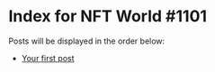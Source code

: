 # Index for NFT World #1101
Posts will be displayed in the order below:

- [Your first post](./001-first.md)

